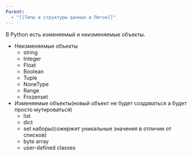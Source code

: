 ```yaml
---
Parent:
  - "[[Типы и структуры данных в Питон]]"
---
```

В Python есть изменяемый и неизменяемые объекты.

- Неизменяемые объекты
    - string
    - Integer
    - Float
    - Boolean
    - Tuple 
    - NoneType 
    - Range
    - Frozenset 
- Изменяемые объекты(новый объект не будет создаваться а будет просто мутироваться)
    - list
    - dict
    - set наборы(сожержит уникальные значения в отличии от списков)
    - byte array 
    - user-defined classes